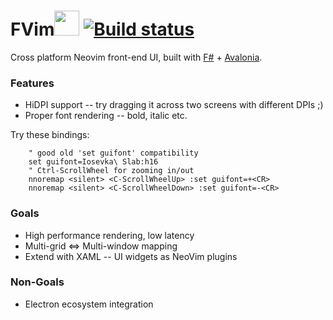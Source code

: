 # FVim<img src="https://github.com/yatli/fvim/raw/master/Assets/fvim.png" width="40" height="40"> [![Build status](https://ci.appveyor.com/api/projects/status/7uat5poa5bksqa89?svg=true)](https://ci.appveyor.com/project/yatli/fvim)


Cross platform Neovim front-end UI, built with [F#](https://fsharp.org/) + [Avalonia](http://avaloniaui.net/).

### Features

- HiDPI support -- try dragging it across two screens with different DPIs ;)
- Proper font rendering -- bold, italic etc.

Try these bindings:
```vimL
    " good old 'set guifont' compatibility
    set guifont=Iosevka\ Slab:h16
    " Ctrl-ScrollWheel for zooming in/out
    nnoremap <silent> <C-ScrollWheelUp> :set guifont=+<CR>
    nnoremap <silent> <C-ScrollWheelDown> :set guifont=-<CR>
```

### Goals

- High performance rendering, low latency
- Multi-grid <=> Multi-window mapping
- Extend with XAML -- UI widgets as NeoVim plugins

### Non-Goals

- Electron ecosystem integration
